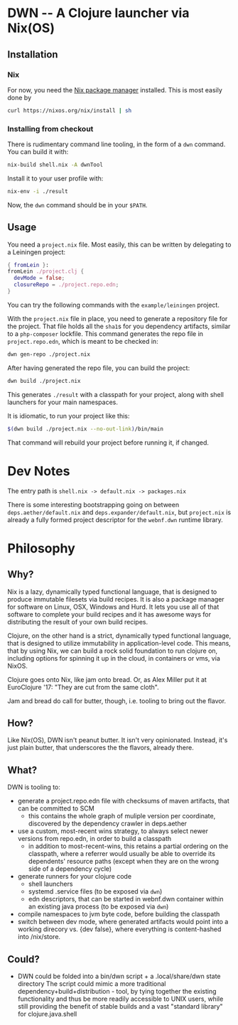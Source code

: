 DWN -- A Clojure launcher via Nix(OS)
=====================================

## Installation

### Nix

For now, you need the [Nix package manager](https://nixos.org/nix/)
installed. This is most easily done by

```sh
curl https://nixos.org/nix/install | sh
```

### Installing from checkout

There is rudimentary command line tooling, in the form of a `dwn`
command. You can build it with:

```sh
nix-build shell.nix -A dwnTool
```

Install it to your user profile with:
```sh
nix-env -i ./result
```

Now, the `dwn` command should be in your `$PATH`.


## Usage

You need a `project.nix` file. Most easily, this can be written by delegating to a Leiningen project:

```nix
{ fromLein }:
fromLein ./project.clj {
  devMode = false;
  closureRepo = ./project.repo.edn;
}
```

You can try the following commands with the `example/leiningen` project.

With the `project.nix` file in place, you need to generate a
repository file for the project. That file holds all the `sha1`s for
you dependency artifacts, similar to a `php-composer` lockfile. This
command generates the repo file in `project.repo.edn`, which is meant
to be checked in:
```sh
dwn gen-repo ./project.nix
```

After having generated the repo file, you can build the project:
```sh
dwn build ./project.nix
```

This generates `./result` with a classpath for your project, along
with shell launchers for your main namespaces.

It is idiomatic, to run your project like this:
```sh
$(dwn build ./project.nix --no-out-link)/bin/main
```
That command will rebuild your project before running it, if changed.


# Dev Notes

The entry path is `shell.nix -> default.nix -> packages.nix`

There is some interesting bootstrapping going on between
`deps.aether/default.nix` and `deps.expander/default.nix`, but
`project.nix` is already a fully formed project descriptor for the
`webnf.dwn` runtime library.

# Philosophy

## Why?

Nix is a lazy, dynamically typed functional language, that is designed
to produce immutable filesets via build recipes. It is also a package
manager for software on Linux, OSX, Windows and Hurd. It lets you use
all of that software to complete your build recipes and it has awesome
ways for distributing the result of your own build recipes.

Clojure, on the other hand is a strict, dynamically typed functional
language, that is designed to utilize immutability in
application-level code. This means, that by using Nix, we can build a
rock solid foundation to run clojure on, including options for
spinning it up in the cloud, in containers or vms, via NixOS.

Clojure goes onto Nix, like jam onto bread. Or, as Alex Miller put
it at EuroClojure '17: "They are cut from the same cloth".

Jam and bread do call for butter, though, i.e. tooling to bring out
the flavor.

## How?

Like Nix(OS), DWN isn't peanut butter. It isn't very
opinionated. Instead, it's just plain butter, that
underscores the the flavors, already there.

## What?

DWN is tooling to:

- generate a project.repo.edn file with checksums of maven artifacts,
  that can be committed to SCM
  - this contains the whole graph of muliple version per coordinate,
    discovered by the dependency crawler in deps.aether
- use a custom, most-recent wins strategy, to always select newer
  versions from repo.edn, in order to build a classpath
  - in addition to most-recent-wins, this retains a partial ordering
    on the classpath, where a referrer would usually be able to
    override its dependents' resource paths (except when they are on
    the wrong side of a dependency cycle)
- generate runners for your clojure code
  - shell launchers
  - systemd .service files (to be exposed via `dwn`)
  - edn descriptors, that can be started in webnf.dwn container within
    an existing java process (to be exposed via `dwn`)
- compile namespaces to jvm byte code, before building the classpath
- switch between dev mode, where generated artifacts would point into
  a working direcory vs. {dev false}, where everything is
  content-hashed into /nix/store.

## Could?

- DWN could be folded into a bin/dwn script + a .local/share/dwn state
  directory The script could mimic a more traditional
  dependency+build+distribution - tool, by tying together the existing
  functionality and thus be more readily accessible to UNIX users,
  while still providing the benefit of stable builds and a vast
  "standard library" for clojure.java.shell
